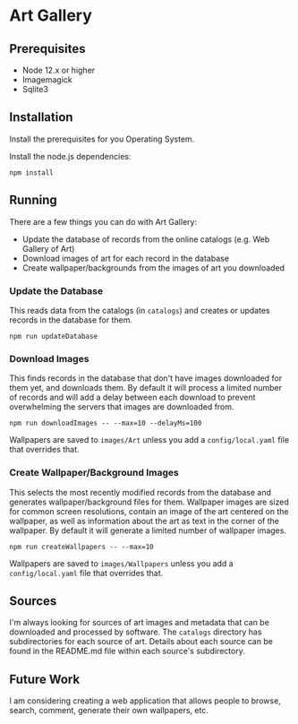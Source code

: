 # Art Gallery

## Prerequisites

* Node 12.x or higher
* Imagemagick
* Sqlite3

## Installation

Install the prerequisites for you Operating System.

Install the node.js dependencies:

```
npm install
```

## Running

There are a few things you can do with Art Gallery:

* Update the database of records from the online catalogs (e.g. Web Gallery of Art)
* Download images of art for each record in the database
* Create wallpaper/backgrounds from the images of art you downloaded

### Update the Database

This reads data from the catalogs (in `catalogs`) and creates or updates records in the database for them.

```
npm run updateDatabase
```

### Download Images

This finds records in the database that don't have images downloaded for them yet, and downloads them. By default it
will process a limited number of records and will add a delay between each download to prevent overwhelming the servers
that images are downloaded from. 

```
npm run downloadImages -- --max=10 --delayMs=100
```

Wallpapers are saved to `images/Art` unless you add a `config/local.yaml` file that overrides that.

### Create Wallpaper/Background Images

This selects the most recently modified records from the database and generates wallpaper/background files for them. Wallpaper
images are sized for common screen resolutions, contain an image of the art centered on the wallpaper, as well as information about the art
as text in the corner of the wallpaper. By default it will generate a limited number of wallpaper images.

```
npm run createWallpapers -- --max=10
```

Wallpapers are saved to `images/Wallpapers` unless you add a `config/local.yaml` file that overrides that.

## Sources

I'm always looking for sources of art images and metadata that can be downloaded and processed by software. The
`catalogs` directory has subdirectories for each source of art. Details about each source can be found in the README.md
file within each source's subdirectory.

## Future Work

I am considering creating a web application that allows people to browse, search, comment, generate their own wallpapers, etc.